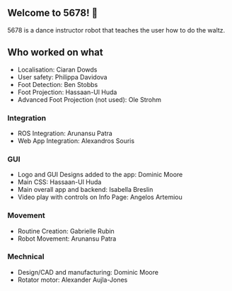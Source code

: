 ## Welcome to 5678! 👋
5678 is a dance instructor robot that teaches the user how to do the waltz.

## Who worked on what

* Localisation: Ciaran Dowds
* User safety: Philippa Davidova
* Foot Detection: Ben Stobbs
* Foot Projection: Hassaan-Ul Huda
* Advanced Foot Projection (not used): Ole Strohm

### Integration
* ROS Integration: Arunansu Patra
* Web App Integration: Alexandros Souris

### GUI
* Logo and GUI Designs added to the app: Dominic Moore
* Main CSS: Hassaan-Ul Huda
* Main overall app and backend: Isabella Breslin
* Video play with controls on Info Page: Angelos Artemiou

### Movement
* Routine Creation: Gabrielle Rubin
* Robot Movement: Arunansu Patra

### Mechnical
* Design/CAD and manufacturing: Dominic Moore
* Rotator motor: Alexander Aujla-Jones
